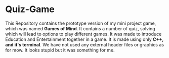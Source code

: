 # Quiz-Game
This Repository contains the prototype version of my mini project game, which was named **Games of Mind**.
It contains a number of quiz, solving which will lead to options to play different games.
It was made to introduce Education and Entertainment together in a game.
It is made using only **C++, and it's terminal**. We have not used any external header files or graphics as for mow.
It looks stupid but it was something for me.
